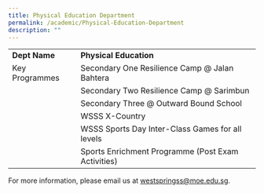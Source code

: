 ```yaml
---
title: Physical Education Department
permalink: /academic/Physical-Education-Department
description: ""
---
```

|  	|  	|
|---	|---	|
| **Dept Name** 	| **Physical Education** 	|
| Key Programmes 	| Secondary One Resilience Camp @ Jalan Bahtera 	|
|  	| Secondary Two Resilience Camp @ Sarimbun 	|
|  	| Secondary Three @ Outward Bound School 	|
|  	| WSSS X-Country 	|
|  	| WSSS Sports Day Inter-Class Games for all levels 	|
|  	| Sports Enrichment Programme (Post Exam Activities) 	|

For more information, please email us at [westspringss@moe.edu.sg](http://westspringss.moe.edu.sg/).